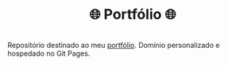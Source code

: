 <h1 align="center">🌐 Portfólio 🌐</h1>

<br>
Repositório destinado ao meu <a href="https://romulodeoliveira.tech">portfólio</a>. Domínio personalizado e hospedado no Git Pages.
